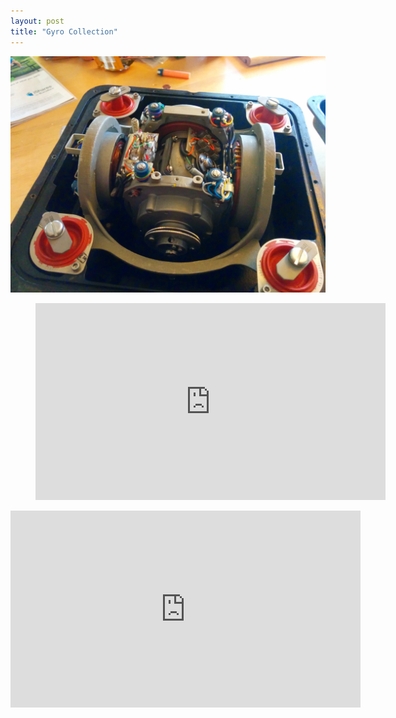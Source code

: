 ```yaml
---
layout: post
title: "Gyro Collection"
---
```

![747 Gyro](/747.jpg)

<figure class="video_container">
  <iframe width="560" height="315" src="https://www.youtube.com/embed/_kRFAOHB7Wg" title="YouTube video player" frameborder="0" allow="accelerometer; autoplay; clipboard-write; encrypted-media; gyroscope; picture-in-picture" allowfullscreen></iframe>
</figure>
<iframe width="560" height="315" src="https://www.youtube.com/embed/Z6lg5TXe5yg" title="YouTube video player" frameborder="0" allow="accelerometer; autoplay; clipboard-write; encrypted-media; gyroscope; picture-in-picture" allowfullscreen></iframe>
